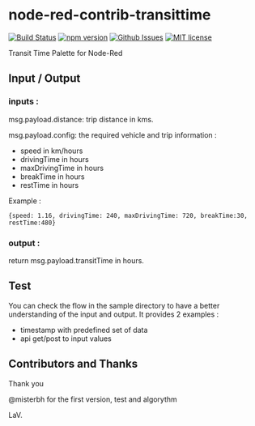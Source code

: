 # node-red-contrib-transittime

[![Build Status](https://api.travis-ci.org/lvenier/node-red-contrib-transittime.svg?branch=master)](https://travis-ci.org/lvenier/node-red-contrib-transitTime)
[![npm version](http://img.shields.io/npm/v/node-red-contrib-transittime.svg?style=flat)](https://npmjs.org/package/node-red-contrib-transittime "View this project on npm")
[![Github Issues](http://img.shields.io/github/issues/lvenier/node-red-contrib-transitTime)](https://github.com/lvenier/node-red-contrib-transitTime/issues)
[![MIT license](http://img.shields.io/badge/license-MIT-brightgreen.svg)](http://opensource.org/licenses/MIT)

Transit Time Palette for Node-Red

## Input / Output

### inputs :

msg.payload.distance: trip distance in kms.

msg.payload.config: the required vehicle and trip information : 
- speed in km/hours
- drivingTime in hours
- maxDrivingTime in hours
- breakTime in hours
- restTime in hours

Example : 

```{speed: 1.16, drivingTime: 240, maxDrivingTime: 720, breakTime:30, restTime:480}```

### output :

return msg.payload.transitTime in hours.

## Test

You can check the flow in the sample directory to have a better understanding of the input and output.
It provides 2 examples :
- timestamp with predefined set of data
- api get/post to input values

## Contributors and Thanks

Thank you

@misterbh for the first version, test and algorythm

LaV.
